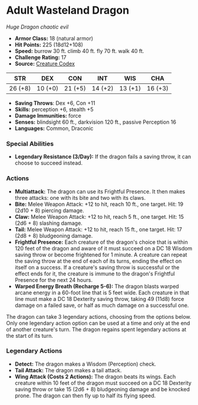 # Adult Wasteland Dragon

*Huge* *Dragon* *chaotic evil*

- **Armor Class:** 18 (natural armor)
- **Hit Points:** 225 (18d12+108)
- **Speed:** burrow 30 ft. climb 40 ft. fly 70 ft. walk 40 ft.
- **Challenge Rating:** 17
- **Source:** [Creature Codex](https://koboldpress.com/kpstore/product/creature-codex-for-5th-edition-dnd/)

| STR | DEX | CON | INT | WIS | CHA |
| --- | --- | --- | --- | --- | --- |
| 26 (+8) | 10 (+0) | 21 (+5) | 14 (+2) | 13 (+1) | 16 (+3) |

- **Saving Throws**: Dex +6, Con +11
- **Skills:** perception +6, stealth +5
- **Damage Immunities:** force
- **Senses:** blindsight 60 ft., darkvision 120 ft., passive Perception 16
- **Languages:** Common, Draconic
### Special Abilities
- **Legendary Resistance (3/Day):** If the dragon fails a saving throw, it can choose to succeed instead.
### Actions
- **Multiattack:** The dragon can use its Frightful Presence. It then makes three attacks: one with its bite and two with its claws.
- **Bite:** Melee Weapon Attack: +12 to hit, reach 10 ft., one target. Hit: 19 (2d10 + 8) piercing damage.
- **Claw:** Melee Weapon Attack: +12 to hit, reach 5 ft., one target. Hit: 15 (2d6 + 8) slashing damage.
- **Tail:** Melee Weapon Attack: +12 to hit, reach 15 ft., one target. Hit: 17 (2d8 + 8) bludgeoning damage.
- **Frightful Presence:** Each creature of the dragon's choice that is within 120 feet of the dragon and aware of it must succeed on a DC 18 Wisdom saving throw or become frightened for 1 minute. A creature can repeat the saving throw at the end of each of its turns, ending the effect on itself on a success. If a creature's saving throw is successful or the effect ends for it, the creature is immune to the dragon's Frightful Presence for the next 24 hours.
- **Warped Energy Breath (Recharge 5-6):** The dragon blasts warped arcane energy in a 60-foot line that is 5 feet wide. Each creature in that line must make a DC 18 Dexterity saving throw, taking 49 (11d8) force damage on a failed save, or half as much damage on a successful one.

The dragon can take 3 legendary actions, choosing from the options below. Only one legendary action option can be used at a time and only at the end of another creature's turn. The dragon regains spent legendary actions at the start of its turn.
### Legendary Actions
- **Detect:** The dragon makes a Wisdom (Perception) check.
- **Tail Attack:** The dragon makes a tail attack.
- **Wing Attack (Costs 2 Actions):** The dragon beats its wings. Each creature within 10 feet of the dragon must succeed on a DC 18 Dexterity saving throw or take 15 (2d6 + 8) bludgeoning damage and be knocked prone. The dragon can then fly up to half its flying speed.
